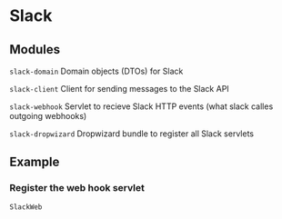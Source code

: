 
# Slack

## Modules

`slack-domain` 
Domain objects (DTOs) for Slack

`slack-client` 
Client for sending messages to the Slack API

`slack-webhook` 
Servlet to recieve Slack HTTP events (what slack calles outgoing webhooks)

`slack-dropwizard` 
Dropwizard bundle to register all Slack servlets

## Example

### Register the web hook servlet

```java
SlackWeb
```



